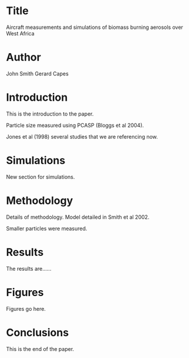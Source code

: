 # Title
Aircraft measurements and simulations of biomass burning aerosols over West Africa

# Author
John Smith
Gerard Capes

# Introduction
This is the introduction to the paper. 

Particle size measured using PCASP (Bloggs et al 2004).

Jones et al (1998) several studies that we are referencing now. 

# Simulations
New section for simulations. 

# Methodology
Details of methodology. 
Model detailed in Smith et al 2002. 

Smaller particles were measured. 

# Results
The results are......

# Figures
Figures go here. 

# Conclusions
This is the end of the paper. 
